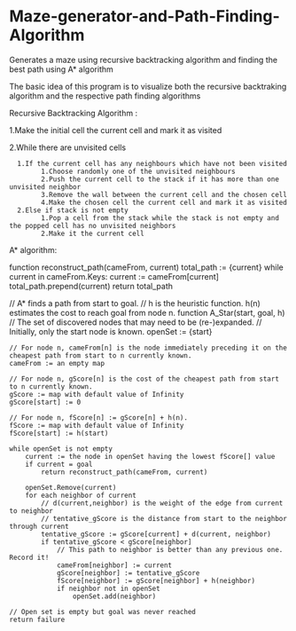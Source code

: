 # Maze-generator-and-Path-Finding-Algorithm
Generates a maze using recursive backtracking algorithm and finding the best path using A* algorithm

The basic idea of this program is to visualize both the recursive backtraking algorithm and the respective path finding algorithms

Recursive Backtracking Algorithm :
 
 1.Make the initial cell the current cell and mark it as visited
 
 2.While there are unvisited cells
 
      1.If the current cell has any neighbours which have not been visited
            1.Choose randomly one of the unvisited neighbours
            2.Push the current cell to the stack if it has more than one unvisited neighbor
            3.Remove the wall between the current cell and the chosen cell
            4.Make the chosen cell the current cell and mark it as visited
      2.Else if stack is not empty
            1.Pop a cell from the stack while the stack is not empty and the popped cell has no unvisited neighbors
            2.Make it the current cell
            
            
A* algorithm:

function reconstruct_path(cameFrom, current)
    total_path := {current}
    while current in cameFrom.Keys:
        current := cameFrom[current]
        total_path.prepend(current)
    return total_path

// A* finds a path from start to goal.
// h is the heuristic function. h(n) estimates the cost to reach goal from node n.
function A_Star(start, goal, h)
    // The set of discovered nodes that may need to be (re-)expanded.
    // Initially, only the start node is known.
    openSet := {start}

    // For node n, cameFrom[n] is the node immediately preceding it on the cheapest path from start to n currently known.
    cameFrom := an empty map

    // For node n, gScore[n] is the cost of the cheapest path from start to n currently known.
    gScore := map with default value of Infinity
    gScore[start] := 0

    // For node n, fScore[n] := gScore[n] + h(n).
    fScore := map with default value of Infinity
    fScore[start] := h(start)

    while openSet is not empty
        current := the node in openSet having the lowest fScore[] value
        if current = goal
            return reconstruct_path(cameFrom, current)

        openSet.Remove(current)
        for each neighbor of current
            // d(current,neighbor) is the weight of the edge from current to neighbor
            // tentative_gScore is the distance from start to the neighbor through current
            tentative_gScore := gScore[current] + d(current, neighbor)
            if tentative_gScore < gScore[neighbor]
                // This path to neighbor is better than any previous one. Record it!
                cameFrom[neighbor] := current
                gScore[neighbor] := tentative_gScore
                fScore[neighbor] := gScore[neighbor] + h(neighbor)
                if neighbor not in openSet
                    openSet.add(neighbor)

    // Open set is empty but goal was never reached
    return failure
